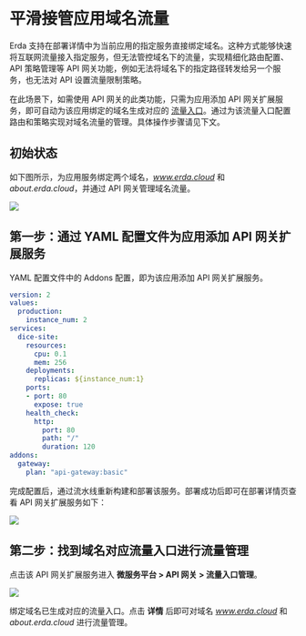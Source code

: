 # 平滑接管应用域名流量

Erda 支持在部署详情中为当前应用的指定服务直接绑定域名。这种方式能够快速将互联网流量接入指定服务，但无法管控域名下的流量，实现精细化路由配置、API 策略管理等 API 网关功能，例如无法将域名下的指定路径转发给另一个服务，也无法对 API 设置流量限制策略。

在此场景下，如需使用 API 网关的此类功能，只需为应用添加 API 网关扩展服务，即可自动为该应用绑定的域名生成对应的 [流量入口](../../concepts/apigw/core.md#流量入口-endpoint)。通过为该流量入口配置路由和策略实现对域名流量的管理。具体操作步骤请见下文。

## 初始状态

如下图所示，为应用服务绑定两个域名，*www.erda.cloud* 和 *about.erda.cloud*，并通过 API 网关管理域名流量。

![](http://terminus-paas.oss-cn-hangzhou.aliyuncs.com/paas-doc/2021/10/20/8914df26-aeb7-4999-95c7-0808e658be81.png)

## 第一步：通过 YAML 配置文件为应用添加 API 网关扩展服务

YAML 配置文件中的 Addons 配置，即为该应用添加 API 网关扩展服务。

```yaml
version: 2
values:
  production:
    instance_num: 2
services:
  dice-site:
    resources:
      cpu: 0.1
      mem: 256
    deployments:
      replicas: ${instance_num:1}
    ports:
    - port: 80
      expose: true
    health_check:
      http:
        port: 80
        path: "/"
        duration: 120
addons:
  gateway:
    plan: "api-gateway:basic"
```

完成配置后，通过流水线重新构建和部署该服务。部署成功后即可在部署详情页查看 API 网关扩展服务如下：

![](http://terminus-paas.oss-cn-hangzhou.aliyuncs.com/paas-doc/2021/10/20/cea2eb01-4773-4287-b5f3-14a144898578.png)

## 第二步：找到域名对应流量入口进行流量管理

点击该 API 网关扩展服务进入 **微服务平台 > API 网关 > 流量入口管理**。

![](http://terminus-paas.oss-cn-hangzhou.aliyuncs.com/paas-doc/2021/10/20/af7399cd-9dd8-485f-92a7-8518ee597dcd.png)

绑定域名已生成对应的流量入口。点击 **详情** 后即可对域名 *www.erda.cloud* 和 *about.erda.cloud* 进行流量管理。

